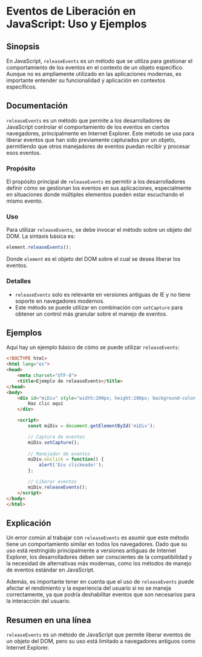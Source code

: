 <!--
Meta Description: # Eventos de Liberación en JavaScript: Uso y Ejemplos ## Sinopsis En JavaScript, `releaseEvents` es un método que se utiliza para gestionar el comport...
Meta Keywords: eventos, releaseevents, que, los, método
-->

# Eventos de Liberación en JavaScript: Uso y Ejemplos

## Sinopsis
En JavaScript, `releaseEvents` es un método que se utiliza para gestionar el comportamiento de los eventos en el contexto de un objeto específico. Aunque no es ampliamente utilizado en las aplicaciones modernas, es importante entender su funcionalidad y aplicación en contextos específicos.

## Documentación
`releaseEvents` es un método que permite a los desarrolladores de JavaScript controlar el comportamiento de los eventos en ciertos navegadores, principalmente en Internet Explorer. Este método se usa para liberar eventos que han sido previamente capturados por un objeto, permitiendo que otros manejadores de eventos puedan recibir y procesar esos eventos.

### Propósito
El propósito principal de `releaseEvents` es permitir a los desarrolladores definir cómo se gestionan los eventos en sus aplicaciones, especialmente en situaciones donde múltiples elementos pueden estar escuchando el mismo evento.

### Uso
Para utilizar `releaseEvents`, se debe invocar el método sobre un objeto del DOM. La sintaxis básica es:

```javascript
element.releaseEvents();
```

Donde `element` es el objeto del DOM sobre el cual se desea liberar los eventos.

### Detalles
- `releaseEvents` solo es relevante en versiones antiguas de IE y no tiene soporte en navegadores modernos.
- Este método se puede utilizar en combinación con `setCapture` para obtener un control más granular sobre el manejo de eventos.

## Ejemplos
Aquí hay un ejemplo básico de cómo se puede utilizar `releaseEvents`:

```html
<!DOCTYPE html>
<html lang="es">
<head>
    <meta charset="UTF-8">
    <title>Ejemplo de releaseEvents</title>
</head>
<body>
    <div id="miDiv" style="width:200px; height:200px; background-color:lightblue;">
        Haz clic aquí
    </div>

    <script>
        const miDiv = document.getElementById('miDiv');

        // Captura de eventos
        miDiv.setCapture();
        
        // Manejador de eventos
        miDiv.onclick = function() {
            alert('Div clickeado!');
        };

        // Liberar eventos
        miDiv.releaseEvents();
    </script>
</body>
</html>
```

## Explicación
Un error común al trabajar con `releaseEvents` es asumir que este método tiene un comportamiento similar en todos los navegadores. Dado que su uso está restringido principalmente a versiones antiguas de Internet Explorer, los desarrolladores deben ser conscientes de la compatibilidad y la necesidad de alternativas más modernas, como los métodos de manejo de eventos estándar en JavaScript.

Además, es importante tener en cuenta que el uso de `releaseEvents` puede afectar el rendimiento y la experiencia del usuario si no se maneja correctamente, ya que podría deshabilitar eventos que son necesarios para la interacción del usuario.

## Resumen en una línea
`releaseEvents` es un método de JavaScript que permite liberar eventos de un objeto del DOM, pero su uso está limitado a navegadores antiguos como Internet Explorer.